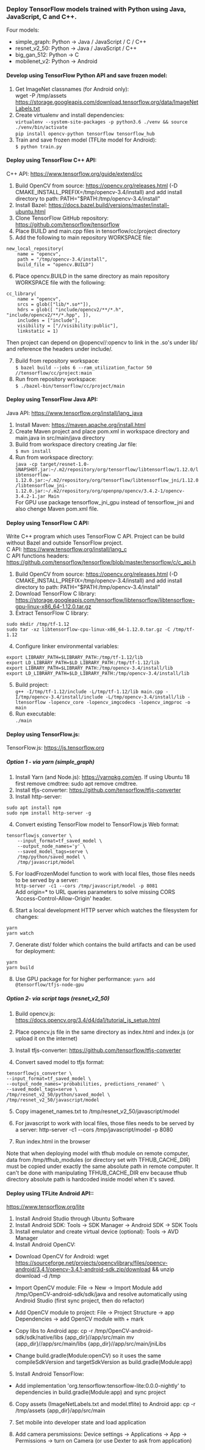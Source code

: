 ### Deploy TensorFlow models trained with Python using Java, JavaScript, C and C++. 

Four models:
- simple_graph: Python -> Java / JavaScript / C / C++
- resnet_v2_50: Python -> Java / JavaScript / C++
- big_gan_512: Python -> C
- mobilenet_v2: Python -> Android

#### Develop using TensorFlow Python API and save frozen model:
1. Get ImageNet classnames (for Android only):<br/>
wget -P /tmp/assets https://storage.googleapis.com/download.tensorflow.org/data/ImageNetLabels.txt<br/>
2. Create virtualenv and install dependencies:<br/>
```virtualenv --system-site-packages -p python3.6 ./venv && source ./venv/bin/activate```<br/>
```pip install opencv-python tensorflow tensorflow_hub```<br/>
3. Train and save frozen model (TFLite model for Android):<br/>
```$ python train.py```<br/>

#### Deploy using TensorFlow C++ API:
C++ API: https://www.tensorflow.org/guide/extend/cc<br/>
1. Build OpenCV from source: https://opencv.org/releases.html (-D CMAKE_INSTALL_PREFIX=/tmp/opencv-3.4/install) and add install directory to path: PATH="$PATH:/tmp/opencv-3.4/install"<br />
2. Install Bazel: https://docs.bazel.build/versions/master/install-ubuntu.html<br/>
3. Clone TensorFlow GitHub repository: https://github.com/tensorflow/tensorflow<br/>
4. Place BUILD and main.cpp files in tensorflow/cc/project directory<br/>
5. Add the following to main repository WORKSPACE file:
```
new_local_repository(
    name = "opencv",
    path = "/tmp/opencv-3.4/install",
    build_file = "opencv.BUILD")
```
6. Place opencv.BUILD in the same directory as main repository WORKSPACE file with the following:
```
cc_library(
    name = "opencv",
    srcs = glob(["lib/*.so*"]),
    hdrs = glob([ "include/opencv2/**/*.h", "include/opencv2/**/*.hpp", ]), 
    includes = ["include"],
    visibility = ["//visibility:public"], 
    linkstatic = 1)
```
Then project can depend on @opencv//:opencv to link in the .so's under lib/ and reference the headers under include/.

7. Build from repository workspace:<br/>
```$ bazel build --jobs 6 --ram_utilization_factor 50 //tensorflow/cc/project:main```
8. Run from repository workspace:<br/>
```$ ./bazel-bin/tensorflow/cc/project/main```

#### Deploy using TensorFlow Java API:
Java API: https://www.tensorflow.org/install/lang_java<br/>
1. Install Maven: https://maven.apache.org/install.html<br/>
2. Create Maven project and place pom.xml in workspace directory and main.java in src/main/java directory<br/>
3. Build from workspace directory creating Jar file:<br/>
```$ mvn install```
4. Run from workspace directory:<br/>
```java -cp target/resnet-1.0-SNAPSHOT.jar:~/.m2/repository/org/tensorflow/libtensorflow/1.12.0/libtensorflow-1.12.0.jar:~/.m2/repository/org/tensorflow/libtensorflow_jni/1.12.0/libtensorflow_jni-1.12.0.jar:~/.m2/repository/org/openpnp/opencv/3.4.2-1/opencv-3.4.2-1.jar Main```<br/>
For GPU use package tensorflow_jni_gpu instead of tensorflow_jni and also chenge Maven pom.xml file.

#### Deploy using TensorFlow C API:
Write C++ program which uses TensorFlow C API. Project can be build without Bazel and outside TensorFlow project.<br/>
C API: https://www.tensorflow.org/install/lang_c<br/>
C API functions headers: https://github.com/tensorflow/tensorflow/blob/master/tensorflow/c/c_api.h<br/>
1. Build OpenCV from source: https://opencv.org/releases.html (-D CMAKE_INSTALL_PREFIX=/tmp/opencv-3.4/install) and add install directory to path: PATH="$PATH:/tmp/opencv-3.4/install"
2. Download TensorFlow C library: https://storage.googleapis.com/tensorflow/libtensorflow/libtensorflow-gpu-linux-x86_64-1.12.0.tar.gz
3. Extract TensorFlow C library:
```
sudo mkdir /tmp/tf-1.12
sudo tar -xz libtensorflow-cpu-linux-x86_64-1.12.0.tar.gz -C /tmp/tf-1.12
```
4. Configure linker environmental variables:
```
export LIBRARY_PATH=$LIBRARY_PATH:/tmp/tf-1.12/lib
export LD_LIBRARY_PATH=$LD_LIBRARY_PATH:/tmp/tf-1.12/lib
export LIBRARY_PATH=$LIBRARY_PATH:/tmp/opencv-3.4/install/lib
export LD_LIBRARY_PATH=$LD_LIBRARY_PATH:/tmp/opencv-3.4/install/lib
```
5. Build project:<br/>
```g++ -I/tmp/tf-1.12/include -L/tmp/tf-1.12/lib main.cpp -I/tmp/opencv-3.4/install/include -L/tmp/opencv-3.4/install/lib -ltensorflow -lopencv_core -lopencv_imgcodecs -lopencv_imgproc -o main```
6. Run executable:<br/>
```./main```

#### Deploy using TensorFlow.js:
TensorFlow.js: https://js.tensorflow.org

##### Option 1 - via yarn (simple_graph)
1. Install Yarn (and Node.js): https://yarnpkg.com/en. If using Ubuntu 18 first remove cmdtree: sudo apt remove cmdtree.
2. Install tfjs-converter: https://github.com/tensorflow/tfjs-converter
3. Install http-server:
```
sudo apt install npm
sudo npm install http-server -g
```
4. Convert existing TensorFlow model to TensorFlow.js Web format:
```
tensorflowjs_converter \
    --input_format=tf_saved_model \
    --output_node_names='y' \
    --saved_model_tags=serve \
    /tmp/python/saved_model \
    /tmp/javascript/model
```
5. For loadFrozenModel function to work with local files, those files needs to be served by a server:<br/>
```http-server -c1 --cors /tmp/javascript/model -p 8081```<br/>
Add origin=* to URL queries parameters to solve missing CORS 'Access-Control-Allow-Origin' header.

6. Start a local development HTTP server which watches the filesystem for changes:
```
yarn
yarn watch
```
7. Generate dist/ folder which contains the build artifacts and can be used for deployment:
```
yarn
yarn build
```
8. Use GPU package for for higher performance:
```yarn add @tensorflow/tfjs-node-gpu```

##### Option 2- via script tags (resnet_v2_50)

1. Build opencv.js: https://docs.opencv.org/3.4/d4/da1/tutorial_js_setup.html

2. Place opencv.js file in the same directory as index.html and index.js (or upload it on the internet)

3. Install tfjs-converter: https://github.com/tensorflow/tfjs-converter

4. Convert saved model to tfjs format:
```
tensorflowjs_converter \
--input_format=tf_saved_model \
--output_node_names='probabilities, predictions_renamed' \
--saved_model_tags=serve \
/tmp/resnet_v2_50/python/saved_model \
/tmp/resnet_v2_50/javascript/model
```
5. Copy imagenet_names.txt to /tmp/resnet_v2_50/javascript/model

6. For javascript to work with local files, those files needs to be served by a server:
http-server -c1 --cors /tmp/javascript/model -p 8080

7. Run index.html in the browser

Note that when deploying model with tfhub module on remote computer, data from /tmp/tfhub_modules (or directory set with TFHUB_CACHE_DIR) must be copied under exactly the same absolute path in remote computer. It can't be done with manipulating TFHUB_CACHE_DIR env because tfhub directory absolute path is hardcoded inside model when it's saved.

#### Deploy using TFLite Android API::
https://www.tensorflow.org/lite

1. Install Android Studio through Ubuntu Software
2. Install Android SDK: Tools -> SDK Manager -> Android SDK -> SDK Tools
3. Install emulator and create virtual device (optional): Tools -> AVD Manager
4. Install Android OpenCV:

- Download OpenCV for Android: 
wget https://sourceforge.net/projects/opencvlibrary/files/opencv-android/3.4.1/opencv-3.4.1-android-sdk.zip/download && unzip download -d /tmp

- Import OpenCV module:
File -> New -> Import Module add /tmp/OpenCV-android-sdk/sdk/java
and resolve automatically using Android Studio (first sync project, then do refactor)

- Add OpenCV module to project:
File -> Project Structure -> app Dependencies -> add OpenCV module with + mark

- Copy libs to Android app:
cp -r /tmp/OpenCV-android-sdk/sdk/native/libs {app_dir}//app/src/main
mv {app_dir}//app/src/main/libs {app_dir}//app/src/main/jniLibs

- Change build.gradle(Module:openCV) so it uses the same compileSdkVersion and targetSdkVersion as build.gradle(Module:app)

5. Install Android TensorFlow:

- Add implementation 'org.tensorflow:tensorflow-lite:0.0.0-nightly'
to dependencies in build.gradle(Module:app) and sync project

6. Copy assets (ImageNetLabels.txt and model.tflite) to Android app:
cp -r /tmp/assets {app_dir}/app/src/main

7. Set mobile into developer state and load application

8. Add camera persmissions:
Device settings -> Applications -> App -> Permissions -> turn on Camera (or use Dexter to ask from application)
